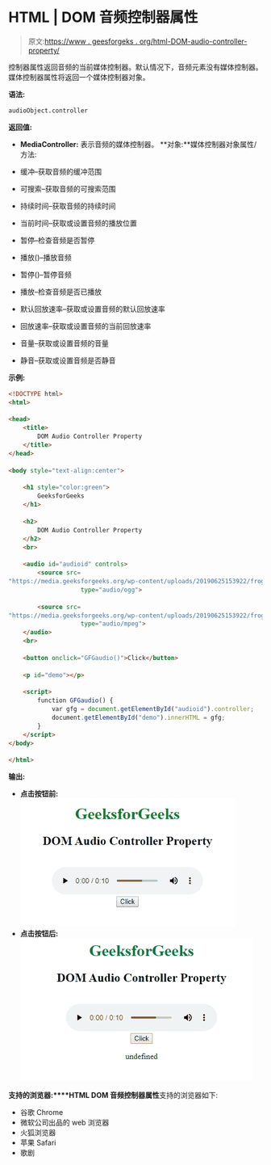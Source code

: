 # HTML | DOM 音频控制器属性

> 原文:[https://www . geesforgeks . org/html-DOM-audio-controller-property/](https://www.geeksforgeeks.org/html-dom-audio-controller-property/)

控制器属性返回音频的当前媒体控制器。默认情况下，音频元素没有媒体控制器。媒体控制器属性将返回一个媒体控制器对象。

**语法:**

```html
audioObject.controller
```

**返回值:**

*   **MediaController:** 表示音频的媒体控制器。
    **对象:**媒体控制器对象属性/方法:

*   缓冲–获取音频的缓冲范围
*   可搜索–获取音频的可搜索范围
*   持续时间–获取音频的持续时间
*   当前时间–获取或设置音频的播放位置
*   暂停–检查音频是否暂停
*   播放()–播放音频
*   暂停()–暂停音频
*   播放–检查音频是否已播放
*   默认回放速率–获取或设置音频的默认回放速率
*   回放速率–获取或设置音频的当前回放速率
*   音量–获取或设置音频的音量
*   静音–获取或设置音频是否静音

**示例:**

```html
<!DOCTYPE html>
<html>

<head>
    <title>
        DOM Audio Controller Property
    </title>
</head>

<body style="text-align:center">

    <h1 style="color:green"> 
        GeeksforGeeks 
    </h1>

    <h2> 
        DOM Audio Controller Property
    </h2>
    <br>

    <audio id="audioid" controls>
        <source src=
"https://media.geeksforgeeks.org/wp-content/uploads/20190625153922/frog.mp3"
                    type="audio/ogg">

        <source src=
"https://media.geeksforgeeks.org/wp-content/uploads/20190625153922/frog.mp3"
                    type="audio/mpeg"> 
    </audio>
    <br>

    <button onclick="GFGaudio()">Click</button>

    <p id="demo"></p>

    <script>
        function GFGaudio() {
            var gfg = document.getElementById("audioid").controller;
            document.getElementById("demo").innerHTML = gfg;
        }
    </script>
</body>

</html>
```

**输出:**

*   **点击按钮前:**
    ![](img/83c7ab2f1ab9596bef60d4a31febbf08.png)
*   **点击按钮后:**
    ![](img/7426d6d9ab3193f0b5c594ca72fdf0fb.png)

**支持的浏览器:****HTML DOM 音频控制器属性**支持的浏览器如下:

*   谷歌 Chrome
*   微软公司出品的 web 浏览器
*   火狐浏览器
*   苹果 Safari
*   歌剧